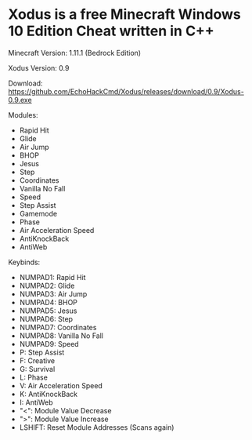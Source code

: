 # Xodus is a free Minecraft Windows 10 Edition Cheat written in C++ 

Minecraft Version: 1.11.1 (Bedrock Edition)

Xodus Version: 0.9

Download: https://github.com/EchoHackCmd/Xodus/releases/download/0.9/Xodus-0.9.exe

Modules:

- Rapid Hit
- Glide
- Air Jump
- BHOP
- Jesus
- Step
- Coordinates
- Vanilla No Fall
- Speed
- Step Assist
- Gamemode
- Phase
- Air Acceleration Speed
- AntiKnockBack
- AntiWeb

Keybinds:

- NUMPAD1: Rapid Hit
- NUMPAD2: Glide
- NUMPAD3: Air Jump
- NUMPAD4: BHOP
- NUMPAD5: Jesus
- NUMPAD6: Step
- NUMPAD7: Coordinates
- NUMPAD8: Vanilla No Fall
- NUMPAD9: Speed
- P: Step Assist
- F: Creative
- G: Survival
- L: Phase
- V: Air Acceleration Speed
- K: AntiKnockBack
- I: AntiWeb
- "<": Module Value Decrease
- ">": Module Value Increase
- LSHIFT: Reset Module Addresses (Scans again)

